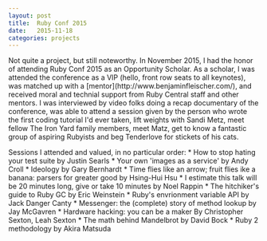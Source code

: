 ```yaml
---
layout: post
title:  Ruby Conf 2015
date:   2015-11-18
categories: projects
---
```

<p>Not quite a project, but still noteworthy. In November 2015, I had the honor of attending Ruby Conf 2015 as an Opportunity Scholar. As a scholar, I was attended the conference as a VIP (hello, front row seats to all keynotes), was matched up with a [mentor](http://www.benjaminfleischer.com/), and received moral and technial support from Ruby Central staff and other mentors. I was interviewed by video folks doing a recap documentary of the conference, was able to attend a session given by the person who wrote the first coding tutorial I'd ever taken, lift weights with Sandi Metz, meet fellow The Iron Yard family members, meet Matz, get to know a fantastic group of aspiring Rubyists and beg Tenderlove for stickets of his cats.</p>
<p>Sessions I attended and valued, in no particular order:
* How to stop hating your test suite by Justin Searls
* Your own 'images as a service' by Andy Croll
* Ideology by Gary Bernhardt
* Time flies like an arrow; fruit flies ike a banana: parsers for greater good by Hsing-Hui Hsu
* I estimate this talk will be 20 minutes long, give or take 10 minutes by Noel Rappin
* The hitchiker's guide to Ruby GC by Eric Weinstein
* Ruby's envrionment variable API by Jack Danger Canty
* Messenger: the (complete) story of method lookup by Jay McGavren
* Hardware hacking: you can be a maker By Christopher Sexton, Leah Sexton
* The math behind Mandelbrot by David Bock
* Ruby 2 methodology by Akira Matsuda
</p>